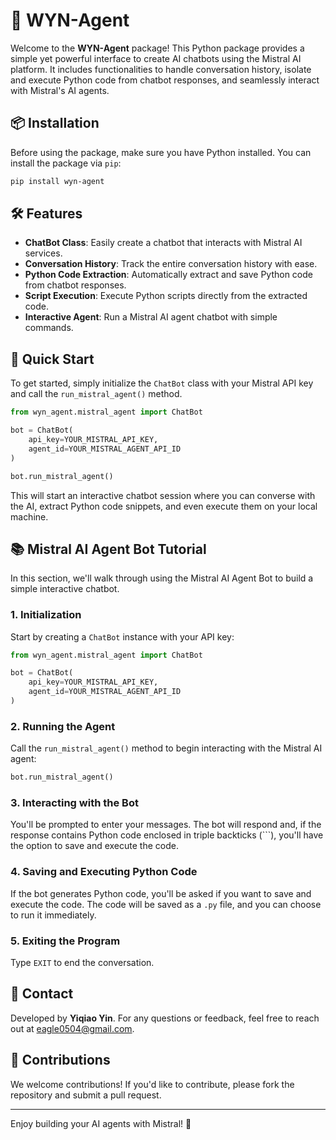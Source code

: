 # 🧠 WYN-Agent

Welcome to the **WYN-Agent** package! This Python package provides a simple yet powerful interface to create AI chatbots using the Mistral AI platform. It includes functionalities to handle conversation history, isolate and execute Python code from chatbot responses, and seamlessly interact with Mistral's AI agents.

## 📦 Installation

Before using the package, make sure you have Python installed. You can install the package via `pip`:

```bash
pip install wyn-agent
```

## 🛠️ Features

- **ChatBot Class**: Easily create a chatbot that interacts with Mistral AI services.
- **Conversation History**: Track the entire conversation history with ease.
- **Python Code Extraction**: Automatically extract and save Python code from chatbot responses.
- **Script Execution**: Execute Python scripts directly from the extracted code.
- **Interactive Agent**: Run a Mistral AI agent chatbot with simple commands.

## 🚀 Quick Start

To get started, simply initialize the `ChatBot` class with your Mistral API key and call the `run_mistral_agent()` method.

```python
from wyn_agent.mistral_agent import ChatBot

bot = ChatBot(
    api_key=YOUR_MISTRAL_API_KEY,
    agent_id=YOUR_MISTRAL_AGENT_API_ID
)

bot.run_mistral_agent()
```

This will start an interactive chatbot session where you can converse with the AI, extract Python code snippets, and even execute them on your local machine.

## 📚 Mistral AI Agent Bot Tutorial

In this section, we'll walk through using the Mistral AI Agent Bot to build a simple interactive chatbot.

### 1. **Initialization**

Start by creating a `ChatBot` instance with your API key:

```python
from wyn_agent.mistral_agent import ChatBot

bot = ChatBot(
    api_key=YOUR_MISTRAL_API_KEY,
    agent_id=YOUR_MISTRAL_AGENT_API_ID
)
```

### 2. **Running the Agent**

Call the `run_mistral_agent()` method to begin interacting with the Mistral AI agent:

```python
bot.run_mistral_agent()
```

### 3. **Interacting with the Bot**

You'll be prompted to enter your messages. The bot will respond and, if the response contains Python code enclosed in triple backticks (```), you'll have the option to save and execute the code.

### 4. **Saving and Executing Python Code**

If the bot generates Python code, you'll be asked if you want to save and execute the code. The code will be saved as a `.py` file, and you can choose to run it immediately.

### 5. **Exiting the Program**

Type `EXIT` to end the conversation.

## 📧 Contact

Developed by **Yiqiao Yin**. For any questions or feedback, feel free to reach out at [eagle0504@gmail.com](mailto:eagle0504@gmail.com).

## 🎉 Contributions

We welcome contributions! If you'd like to contribute, please fork the repository and submit a pull request.

---

Enjoy building your AI agents with Mistral! 🚀